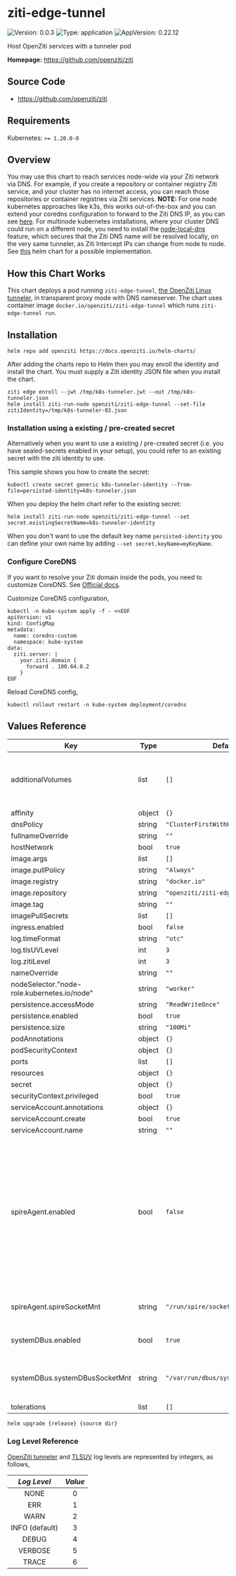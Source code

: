 <!-- README.md generated by helm-docs from README.md.gotmpl -->
# ziti-edge-tunnel

![Version: 0.0.3](https://img.shields.io/badge/Version-0.0.3-informational?style=flat-square) ![Type: application](https://img.shields.io/badge/Type-application-informational?style=flat-square) ![AppVersion: 0.22.12](https://img.shields.io/badge/AppVersion-0.22.12-informational?style=flat-square)

Host OpenZiti services with a tunneler pod

**Homepage:** <https://github.com/openziti/ziti>

## Source Code

* <https://github.com/openziti/ziti>

## Requirements

Kubernetes: `>= 1.20.0-0`

## Overview

You may use this chart to reach services node-wide via your Ziti network via DNS. For example, if you create a repository or container registry Ziti service, and your cluster has no internet access, you can reach those repositories or container registries via Ziti services.
**NOTE:**
For one node kubernetes approaches like k3s, this works out-of-the-box and you can extend your coredns configuration to forward to the Ziti DNS IP, as you can see [here](https://openziti.io/docs/guides/kubernetes/workload-tunneling/kubernetes-daemonset/).
For multinode kubernetes installations, where your cluster DNS could run on a different node, you need to install the [node-local-dns](https://kubernetes.io/docs/tasks/administer-cluster/nodelocaldns/) feature, which secures that the Ziti DNS name will be resolved locally, on the very same tunneler, as Ziti Intercept IPs can change from node to node. See [this](https://github.com/lablabs/k8s-nodelocaldns-helm) helm chart for a possible implementation.

## How this Chart Works

This chart deploys a pod running `ziti-edge-tunnel`, [the OpenZiti Linux tunneler](https://docs.openziti.io/docs/reference/tunnelers/linux/), in transparent proxy mode with DNS nameserver. The chart uses container image `docker.io/openziti/ziti-edge-tunnel` which runs `ziti-edge-tunnel run`.

## Installation

```console
helm repo add openziti https://docs.openziti.io/helm-charts/
```

After adding the charts repo to Helm then you may enroll the identity and install the chart. You must supply a Ziti identity JSON file when you install the chart.

```console
ziti edge enroll --jwt /tmp/k8s-tunneler.jwt --out /tmp/k8s-tunneler.json
helm install ziti-run-node openziti/ziti-edge-tunnel --set-file zitiIdentity=/tmp/k8s-tunneler-03.json
```

### Installation using a existing / pre-created secret

Alternatively when you want to use a existing / pre-created secret (i.e. you have sealed-secrets enabled in your setup), you could refer to an existing secret with the ziti identity to use.

This sample shows you how to create the secret:

```console
kubectl create secret generic k8s-tunneler-identity --from-file=persisted-identity=k8s-tunneler.json
```

When you deploy the helm chart refer to the existing secret:

```console
helm install ziti-run-node openziti/ziti-edge-tunnel --set secret.existingSecretName=k8s-tunneler-identity
```

When you don't want to use the default key name `persisted-identity` you can define your own name by adding `--set secret.keyName=myKeyName`.

### Configure CoreDNS

If you want to resolve your Ziti domain inside the pods, you need to customize CoreDNS. See [Official docs](https://openziti.io/docs/guides/kubernetes/workload-tunneling/kubernetes-daemonset/).

Customize CoreDNS configuration,

```console
kubectl -n kube-system apply -f - <<EOF
apiVersion: v1
kind: ConfigMap
metadata:
  name: coredns-custom
  namespace: kube-system
data:
  ziti.server: |
    your.ziti.domain {
      forward . 100.64.0.2
    }
EOF
```

Reload CoreDNS config,

```console
kubectl rollout restart -n kube-system deployment/coredns
```

## Values Reference

| Key | Type | Default | Description |
|-----|------|---------|-------------|
| additionalVolumes | list | `[]` | additional volumes to mount to ziti-edge-tunnel container |
| affinity | object | `{}` |  |
| dnsPolicy | string | `"ClusterFirstWithHostNet"` |  |
| fullnameOverride | string | `""` |  |
| hostNetwork | bool | `true` |  |
| image.args | list | `[]` |  |
| image.pullPolicy | string | `"Always"` |  |
| image.registry | string | `"docker.io"` |  |
| image.repository | string | `"openziti/ziti-edge-tunnel"` |  |
| image.tag | string | `""` |  |
| imagePullSecrets | list | `[]` |  |
| ingress.enabled | bool | `false` |  |
| log.timeFormat | string | `"utc"` |  |
| log.tlsUVLevel | int | `3` |  |
| log.zitiLevel | int | `3` |  |
| nameOverride | string | `""` |  |
| nodeSelector."node-role.kubernetes.io/node" | string | `"worker"` |  |
| persistence.accessMode | string | `"ReadWriteOnce"` |  |
| persistence.enabled | bool | `true` |  |
| persistence.size | string | `"100Mi"` |  |
| podAnnotations | object | `{}` |  |
| podSecurityContext | object | `{}` |  |
| ports | list | `[]` |  |
| resources | object | `{}` |  |
| secret | object | `{}` |  |
| securityContext.privileged | bool | `true` |  |
| serviceAccount.annotations | object | `{}` |  |
| serviceAccount.create | bool | `true` |  |
| serviceAccount.name | string | `""` |  |
| spireAgent.enabled | bool | `false` | if you are running a container with the spire-agent binary installed then this will allow you to add the hostpath necessary for connecting to the spire socket |
| spireAgent.spireSocketMnt | string | `"/run/spire/sockets"` | file path of the spire socket mount |
| systemDBus.enabled | bool | `true` | enable D-Bus socket connection |
| systemDBus.systemDBusSocketMnt | string | `"/var/run/dbus/system_bus_socket"` | file path of the System D-Bus socket mount |
| tolerations | list | `[]` |  |

```console
helm upgrade {release} {source dir}
```
### Log Level Reference

[OpenZiti tunneler](https://openziti.io/docs/reference/tunnelers/linux/linux-tunnel-options/#ziti-edge-tunnel-environment-variables) and [TLSUV](https://github.com/openziti/tlsuv) log levels are represented by integers, as follows,

|   *Log Level*  | *Value* |
|:--------------:|:-------:|
|      NONE      |    0    |
|      ERR       |    1    |
|      WARN      |    2    |
| INFO (default) |    3    |
|     DEBUG      |    4    |
|     VERBOSE    |    5    |
|     TRACE      |    6    |

<!-- README.md generated by helm-docs from README.md.gotmpl -->
